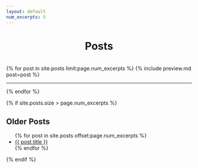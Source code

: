 ```yaml
---
layout: default
num_excerpts: 5
---
```


<h1 style="text-align:center">Posts</h1>
<br>
{% for post in site.posts limit:page.num_excerpts %}
{% include preview.md post=post %}
<hr>
{% endfor %}

{% if site.posts.size > page.num_excerpts %}

## Older Posts

<ul>
    {% for post in site.posts offset:page.num_excerpts %}
        <li><a href="{{ post.url }}">{{ post.title }}</a></li>
    {% endfor %}
</ul>

{% endif %}